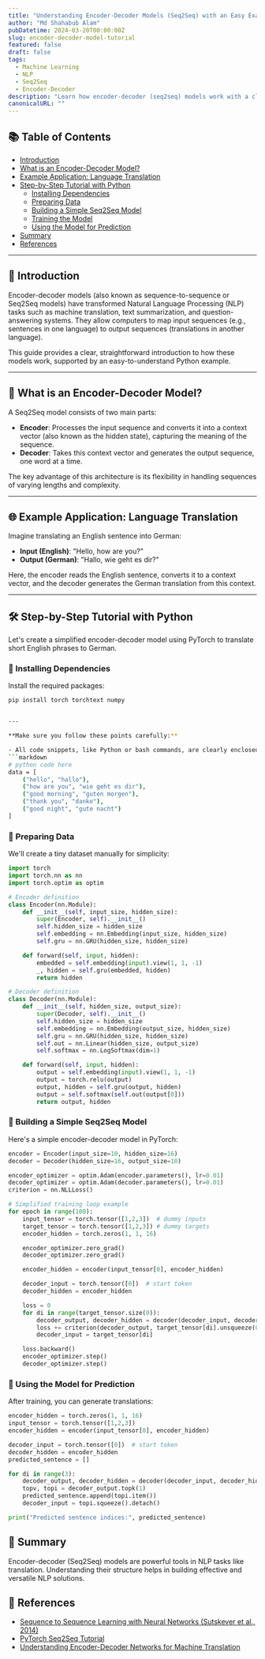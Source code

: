 ```yaml
---
title: "Understanding Encoder-Decoder Models (Seq2Seq) with an Easy Example"
author: "Md Shahabub Alam"
pubDatetime: 2024-03-20T00:00:00Z
slug: encoder-decoder-model-tutorial
featured: false
draft: false
tags:
  - Machine Learning
  - NLP
  - Seq2Seq
  - Encoder-Decoder
description: "Learn how encoder-decoder (seq2seq) models work with a clear and simple example. This beginner-friendly guide explains the architecture, practical applications, and provides easy-to-follow Python code."
canonicalURL: ""
---
```


## 📚 Table of Contents

- [Introduction](#introduction)
- [What is an Encoder-Decoder Model?](#what-is-an-encoder-decoder-model)
- [Example Application: Language Translation](#example-application-language-translation)
- [Step-by-Step Tutorial with Python](#step-by-step-tutorial-with-python)
  - [Installing Dependencies](#installing-dependencies)
  - [Preparing Data](#preparing-data)
  - [Building a Simple Seq2Seq Model](#building-a-simple-seq2seq-model)
  - [Training the Model](#training-the-model)
  - [Using the Model for Prediction](#using-the-model-for-prediction)
- [Summary](#summary)
- [References](#references)

---

## 🚀 Introduction

Encoder-decoder models (also known as sequence-to-sequence or Seq2Seq models) have transformed Natural Language Processing (NLP) tasks such as machine translation, text summarization, and question-answering systems. They allow computers to map input sequences (e.g., sentences in one language) to output sequences (translations in another language).

This guide provides a clear, straightforward introduction to how these models work, supported by an easy-to-understand Python example.

---

## 🤖 What is an Encoder-Decoder Model?

A Seq2Seq model consists of two main parts:

- **Encoder**: Processes the input sequence and converts it into a context vector (also known as the hidden state), capturing the meaning of the sequence.
- **Decoder**: Takes this context vector and generates the output sequence, one word at a time.

The key advantage of this architecture is its flexibility in handling sequences of varying lengths and complexity.

---

## 🌐 Example Application: Language Translation

Imagine translating an English sentence into German:

- **Input (English)**: "Hello, how are you?"
- **Output (German)**: "Hallo, wie geht es dir?"

Here, the encoder reads the English sentence, converts it to a context vector, and the decoder generates the German translation from this context.

---

## 🛠️ Step-by-Step Tutorial with Python

Let's create a simplified encoder-decoder model using PyTorch to translate short English phrases to German.

### 📌 Installing Dependencies

Install the required packages:

```bash
pip install torch torchtext numpy


---

**Make sure you follow these points carefully:**

- All code snippets, like Python or bash commands, are clearly enclosed within triple backticks:  
```markdown
# python code here
data = [
    ("hello", "hallo"),
    ("how are you", "wie geht es dir"),
    ("good morning", "guten morgen"),
    ("thank you", "danke"),
    ("good night", "gute nacht")
]
```

### 📌 Preparing Data

We'll create a tiny dataset manually for simplicity:

```python
import torch
import torch.nn as nn
import torch.optim as optim

# Encoder definition
class Encoder(nn.Module):
    def __init__(self, input_size, hidden_size):
        super(Encoder, self).__init__()
        self.hidden_size = hidden_size
        self.embedding = nn.Embedding(input_size, hidden_size)
        self.gru = nn.GRU(hidden_size, hidden_size)

    def forward(self, input, hidden):
        embedded = self.embedding(input).view(1, 1, -1)
        _, hidden = self.gru(embedded, hidden)
        return hidden

# Decoder definition
class Decoder(nn.Module):
    def __init__(self, hidden_size, output_size):
        super(Decoder, self).__init__()
        self.hidden_size = hidden_size
        self.embedding = nn.Embedding(output_size, hidden_size)
        self.gru = nn.GRU(hidden_size, hidden_size)
        self.out = nn.Linear(hidden_size, output_size)
        self.softmax = nn.LogSoftmax(dim=1)

    def forward(self, input, hidden):
        output = self.embedding(input).view(1, 1, -1)
        output = torch.relu(output)
        output, hidden = self.gru(output, hidden)
        output = self.softmax(self.out(output[0]))
        return output, hidden
```


### 📌 Building a Simple Seq2Seq Model
Here's a simple encoder-decoder model in PyTorch:





```python
encoder = Encoder(input_size=10, hidden_size=16)
decoder = Decoder(hidden_size=16, output_size=10)

encoder_optimizer = optim.Adam(encoder.parameters(), lr=0.01)
decoder_optimizer = optim.Adam(decoder.parameters(), lr=0.01)
criterion = nn.NLLLoss()

# Simplified training loop example
for epoch in range(100):
    input_tensor = torch.tensor([1,2,3])  # dummy inputs
    target_tensor = torch.tensor([1,2,3]) # dummy targets
    encoder_hidden = torch.zeros(1, 1, 16)

    encoder_optimizer.zero_grad()
    decoder_optimizer.zero_grad()

    encoder_hidden = encoder(input_tensor[0], encoder_hidden)

    decoder_input = torch.tensor([0])  # start token
    decoder_hidden = encoder_hidden

    loss = 0
    for di in range(target_tensor.size(0)):
        decoder_output, decoder_hidden = decoder(decoder_input, decoder_hidden)
        loss += criterion(decoder_output, target_tensor[di].unsqueeze(0))
        decoder_input = target_tensor[di]

    loss.backward()
    encoder_optimizer.step()
    decoder_optimizer.step()

```

### 📌 Using the Model for Prediction
After training, you can generate translations:

```python
encoder_hidden = torch.zeros(1, 1, 16)
input_tensor = torch.tensor([1,2,3])
encoder_hidden = encoder(input_tensor[0], encoder_hidden)

decoder_input = torch.tensor([0])  # start token
decoder_hidden = encoder_hidden
predicted_sentence = []

for di in range(3):
    decoder_output, decoder_hidden = decoder(decoder_input, decoder_hidden)
    topv, topi = decoder_output.topk(1)
    predicted_sentence.append(topi.item())
    decoder_input = topi.squeeze().detach()

print("Predicted sentence indices:", predicted_sentence)


```

## 🎯 Summary

Encoder-decoder (Seq2Seq) models are powerful tools in NLP tasks like translation. Understanding their structure helps in building effective and versatile NLP solutions.

## 📖 References

- [Sequence to Sequence Learning with Neural Networks (Sutskever et al., 2014)](https://arxiv.org/abs/1409.3215)
- [PyTorch Seq2Seq Tutorial](https://pytorch.org/tutorials/intermediate/seq2seq_translation_tutorial.html)
- [Understanding Encoder-Decoder Networks for Machine Translation](https://machinelearningmastery.com/encoder-decoder-attention-sequence-to-sequence-prediction-keras/)
